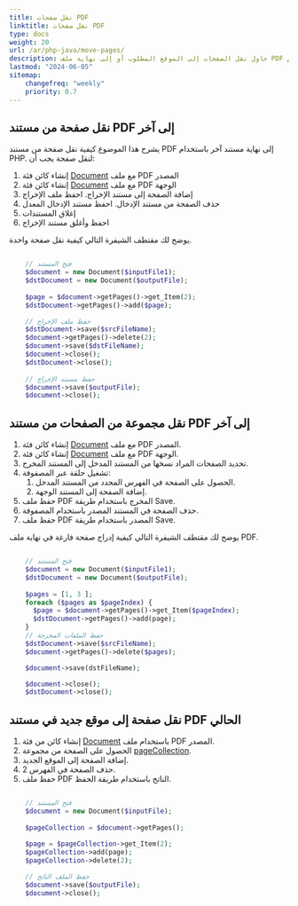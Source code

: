 ```yaml
---
title: نقل صفحات PDF
linktitle: نقل صفحات PDF
type: docs
weight: 20
url: /ar/php-java/move-pages/
description: حاول نقل الصفحات إلى الموقع المطلوب أو إلى نهاية ملف PDF باستخدام Aspose.PDF لـ PHP عبر Java.
lastmod: "2024-06-05"
sitemap:
    changefreq: "weekly"
    priority: 0.7
---
```


## نقل صفحة من مستند PDF إلى آخر

يشرح هذا الموضوع كيفية نقل صفحة من مستند PDF إلى نهاية مستند آخر باستخدام PHP.
لنقل صفحة يجب أن:

1. إنشاء كائن فئة [Document](https://reference.aspose.com/pdf/java/com.aspose.pdf/Document) مع ملف PDF المصدر
1. إنشاء كائن فئة [Document](https://reference.aspose.com/pdf/java/com.aspose.pdf/Document) مع ملف PDF الوجهة
1. إضافة الصفحة إلى مستند الإخراج. احفظ ملف الإخراج
1. حذف الصفحة من مستند الإدخال. احفظ مستند الإدخال المعدل
1. إغلاق المستندات
1. احفظ وأغلق مستند الإخراج

يوضح لك مقتطف الشيفرة التالي كيفية نقل صفحة واحدة.

```php

    // فتح المستند
    $document = new Document($inputFile1);
    $dstDocument = new Document($outputFile);
    
    $page = $document->getPages()->get_Item(2);
    $dstDocument->getPages()->add($page);

    // حفظ ملف الإخراج
    $dstDocument->save($srcFileName);
    $document->getPages()->delete(2);
    $document->save($dstFileName);
    $document->close();
    $dstDocument->close();
  
    // حفظ مستند الإخراج
    $document->save($outputFile);
    $document->close();
```


## نقل مجموعة من الصفحات من مستند PDF إلى آخر

1. إنشاء كائن فئة [Document](https://reference.aspose.com/pdf/java/com.aspose.pdf/Document) مع ملف PDF المصدر.
1. إنشاء كائن فئة [Document](https://reference.aspose.com/pdf/java/com.aspose.pdf/Document) مع ملف PDF الوجهة.
1. تحديد الصفحات المراد نسخها من المستند المدخل إلى المستند المخرج.
1. تشغيل حلقة عبر المصفوفة:
   1. الحصول على الصفحة في الفهرس المحدد من المستند المدخل.
   1. إضافة الصفحة إلى المستند الوجهة.
1. حفظ ملف PDF المخرج باستخدام طريقة Save.
1. حذف الصفحة في المستند المصدر باستخدام المصفوفة.
1. حفظ ملف PDF المصدر باستخدام طريقة Save.

يوضح لك مقتطف الشيفرة التالي كيفية إدراج صفحة فارغة في نهاية ملف PDF.

```php

    // فتح المستند
    $document = new Document($inputFile1);
    $dstDocument = new Document($outputFile);
    
    $pages = [1, 3 ];
    foreach ($pages as $pageIndex) {
      $page = $document->getPages()->get_Item($pageIndex);
      $dstDocument->getPages()->add(page);
    }
    // حفظ الملفات المخرجة
    $dstDocument->save($srcFileName);
    $document->getPages()->delete($pages);

    $document->save(dstFileName);

    $document->close();
    $dstDocument->close();  
```


## نقل صفحة إلى موقع جديد في مستند PDF الحالي

1. إنشاء كائن من فئة [Document](https://reference.aspose.com/pdf/java/com.aspose.pdf/Document) باستخدام ملف PDF المصدر.
2. الحصول على الصفحة من مجموعة [pageCollection](https://reference.aspose.com/pdf/java/com.aspose.pdf/class-use/PageCollection).
3. إضافة الصفحة إلى الموقع الجديد.
4. حذف الصفحة في الفهرس 2.
5. حفظ ملف PDF الناتج باستخدام طريقة الحفظ.

```php

    // فتح المستند
    $document = new Document($inputFile);
        
    $pageCollection = $document->getPages();
    
    $page = $pageCollection->get_Item(2);
    $pageCollection->add(page);
    $pageCollection->delete(2);

    // حفظ الملف الناتج
    $document->save($outputFile);
    $document->close();      
```